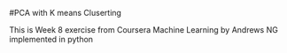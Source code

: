 #PCA with K means Cluserting

This is Week 8 exercise from Coursera Machine Learning by Andrews NG implemented in python
